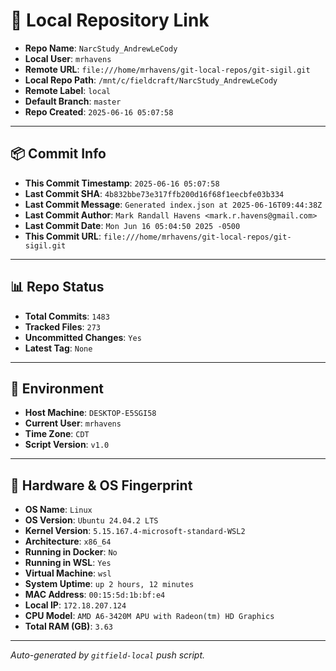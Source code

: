 # 🔗 Local Repository Link

- **Repo Name**: `NarcStudy_AndrewLeCody`
- **Local User**: `mrhavens`
- **Remote URL**: `file:///home/mrhavens/git-local-repos/git-sigil.git`
- **Local Repo Path**: `/mnt/c/fieldcraft/NarcStudy_AndrewLeCody`
- **Remote Label**: `local`
- **Default Branch**: `master`
- **Repo Created**: `2025-06-16 05:07:58`

---

## 📦 Commit Info

- **This Commit Timestamp**: `2025-06-16 05:07:58`
- **Last Commit SHA**: `4b832bbe73e317ffb200d16f68f1eecbfe03b334`
- **Last Commit Message**: `Generated index.json at 2025-06-16T09:44:38Z`
- **Last Commit Author**: `Mark Randall Havens <mark.r.havens@gmail.com>`
- **Last Commit Date**: `Mon Jun 16 05:04:50 2025 -0500`
- **This Commit URL**: `file:///home/mrhavens/git-local-repos/git-sigil.git`

---

## 📊 Repo Status

- **Total Commits**: `1483`
- **Tracked Files**: `273`
- **Uncommitted Changes**: `Yes`
- **Latest Tag**: `None`

---

## 🧭 Environment

- **Host Machine**: `DESKTOP-E5SGI58`
- **Current User**: `mrhavens`
- **Time Zone**: `CDT`
- **Script Version**: `v1.0`

---

## 🧬 Hardware & OS Fingerprint

- **OS Name**: `Linux`
- **OS Version**: `Ubuntu 24.04.2 LTS`
- **Kernel Version**: `5.15.167.4-microsoft-standard-WSL2`
- **Architecture**: `x86_64`
- **Running in Docker**: `No`
- **Running in WSL**: `Yes`
- **Virtual Machine**: `wsl`
- **System Uptime**: `up 2 hours, 12 minutes`
- **MAC Address**: `00:15:5d:1b:bf:e4`
- **Local IP**: `172.18.207.124`
- **CPU Model**: `AMD A6-3420M APU with Radeon(tm) HD Graphics`
- **Total RAM (GB)**: `3.63`

---

_Auto-generated by `gitfield-local` push script._
